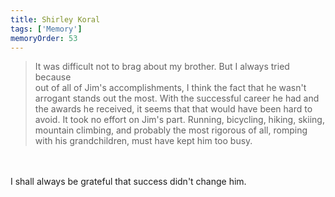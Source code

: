```yaml
---
title: Shirley Koral 
tags: ['Memory']
memoryOrder: 53
---
```

> It was difficult not to brag about my brother.  But I always tried because<br />out of all of Jim's accomplishments, I think the fact that he wasn't arrogant stands out the most.  With the successful career he had and the awards he received, it seems that that would have been hard to avoid.  It took no effort on Jim's part.  Running, bicycling, hiking, skiing, mountain climbing, and probably the most rigorous of all, romping with his grandchildren, must have kept him too busy.<br /><br />I shall always be grateful that success didn't change him.